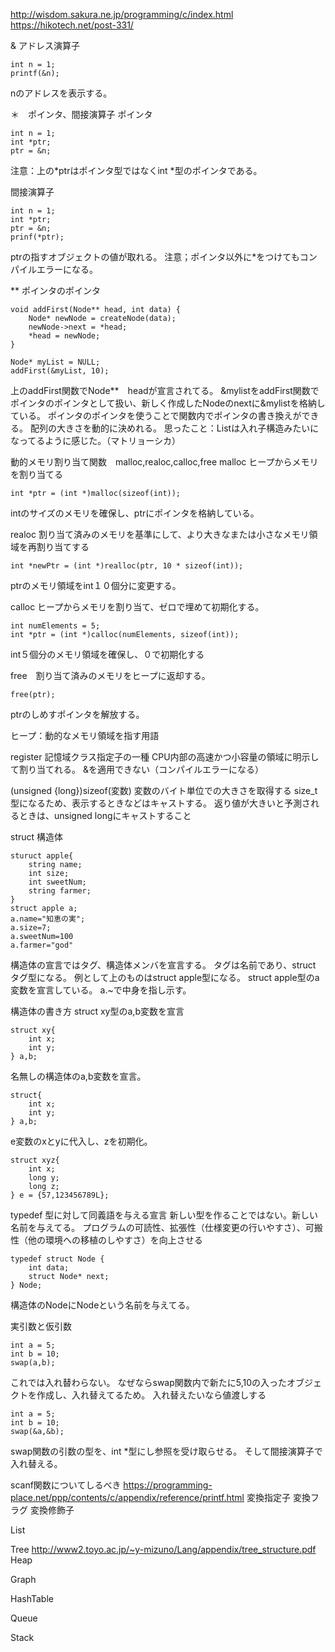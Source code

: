 http://wisdom.sakura.ne.jp/programming/c/index.html
https://hikotech.net/post-331/

& アドレス演算子
```
int n = 1;
printf(&n);
```
nのアドレスを表示する。

＊　ポインタ、間接演算子
ポインタ
```
int n = 1;
int *ptr;
ptr = &n;
```
注意：上の*ptrはポインタ型ではなくint *型のポインタである。

間接演算子
```
int n = 1;
int *ptr;
ptr = &n;
prinf(*ptr);
```
ptrの指すオブジェクトの値が取れる。
注意；ポインタ以外に*をつけてもコンパイルエラーになる。

** ポインタのポインタ
```
void addFirst(Node** head, int data) {
    Node* newNode = createNode(data);
    newNode->next = *head;
    *head = newNode;
}

Node* myList = NULL;
addFirst(&myList, 10);
```
上のaddFirst関数でNode**　headが宣言されてる。
&mylistをaddFirst関数でポインタのポインタとして扱い、新しく作成したNodeのnextに&mylistを格納している。
ポインタのポインタを使うことで関数内でポインタの書き換えができる。
配列の大きさを動的に決めれる。
思ったこと：Listは入れ子構造みたいになってるように感じた。（マトリョーシカ）

動的メモリ割り当て関数　malloc,realoc,calloc,free
malloc ヒープからメモリを割り当てる
```
int *ptr = (int *)malloc(sizeof(int));
```
intのサイズのメモリを確保し、ptrにポインタを格納している。

realoc 割り当て済みのメモリを基準にして、より大きなまたは小さなメモリ領域を再割り当てする
```
int *newPtr = (int *)realloc(ptr, 10 * sizeof(int));
```
ptrのメモリ領域をint１０個分に変更する。

calloc ヒープからメモリを割り当て、ゼロで埋めて初期化する。
```
int numElements = 5;
int *ptr = (int *)calloc(numElements, sizeof(int));
```
int５個分のメモリ領域を確保し、０で初期化する

free　割り当て済みのメモリをヒープに返却する。
```
free(ptr);
```
ptrのしめすポインタを解放する。

ヒープ：動的なメモリ領域を指す用語

register 記憶域クラス指定子の一種
CPU内部の高速かつ小容量の領域に明示して割り当てれる。
&を適用できない（コンパイルエラーになる）

(unsigned {long})sizeof(変数)
変数のバイト単位での大きさを取得する
size_t型になるため、表示するときなどはキャストする。
返り値が大きいと予測されるときは、unsigned longにキャストすること

struct 構造体
```
sturuct apple{
    string name;
    int size;
    int sweetNum;
    string farmer;
}
struct apple a;
a.name="知恵の実";
a.size=7;
a.sweetNum=100
a.farmer="god"
```
構造体の宣言ではタグ、構造体メンバを宣言する。
タグは名前であり、struct タグ型になる。
例として上のものはstruct apple型になる。
struct apple型のa変数を宣言している。
a.~で中身を指し示す。

構造体の書き方
struct xy型のa,b変数を宣言
```
struct xy{
    int x;
    int y;
} a,b;
```
名無しの構造体のa,b変数を宣言。
```
struct{
    int x;
    int y;
} a,b;
```
e変数のxとyに代入し、zを初期化。
```
struct xyz{
    int x;
    long y;
    long z;
} e = {57,123456789L};
```

typedef
型に対して同義語を与える宣言
新しい型を作ることではない。新しい名前を与えてる。
プログラムの可読性、拡張性（仕様変更の行いやすさ）、可搬性（他の環境への移植のしやすさ）を向上させる
```
typedef struct Node {
    int data;
    struct Node* next;
} Node;
```
構造体のNodeにNodeという名前を与えてる。

実引数と仮引数
```
int a = 5;
int b = 10;
swap(a,b);
```
これでは入れ替わらない。
なぜならswap関数内で新たに5,10の入ったオブジェクトを作成し、入れ替えてるため。
入れ替えたいなら値渡しする

```
int a = 5;
int b = 10;
swap(&a,&b);
```
swap関数の引数の型を、int *型にし参照を受け取らせる。
そして間接演算子で入れ替える。

scanf関数についてしるべき
https://programming-place.net/ppp/contents/c/appendix/reference/printf.html
変換指定子
変換フラグ
変換修飾子

List

Tree
http://www2.toyo.ac.jp/~y-mizuno/Lang/appendix/tree_structure.pdf
Heap

Graph

HashTable

Queue

Stack

